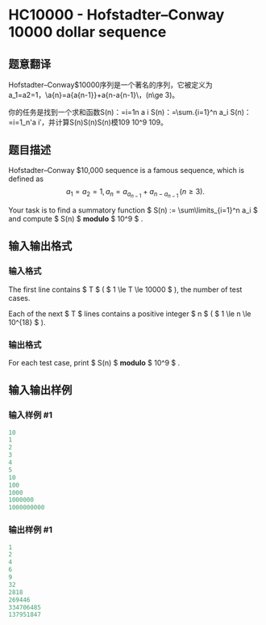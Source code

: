 # HC10000 - Hofstadter–Conway 10000 dollar sequence

## 题意翻译

Hofstadter–Conway$10000序列是一个著名的序列，它被定义为a_1=a2=1，\a{n}=a{a{n-1}}+a{n-a{n-1}\，(n\\ge 3)。

你的任务是找到一个求和函数S(n)：=i=1n a i S(n)：=\sum.{i=1}^n a_i S(n)：=i=1_n'a i′，并计算S(n)S(n)S(n)模109 10^9 109。

## 题目描述

Hofstadter–Conway $10,000 sequence is a famous sequence, which is defined as $$ a_1 = a_2 = 1,\, a_{n} = a_{a_{n-1}} + a_{n-a_{n-1}}\, (n \ge 3). $$

Your task is to find a summatory function $ S(n) := \sum\limits_{i=1}^n a_i $ and compute $ S(n) $ **modulo** $ 10^9 $ .

## 输入输出格式

### 输入格式

The first line contains $ T $ ( $ 1 \le T \le 10000 $ ), the number of test cases.

Each of the next $ T $ lines contains a positive integer $ n $ ( $ 1 \le n \le 10^{18} $ ).

### 输出格式

For each test case, print $ S(n) $ **modulo** $ 10^9 $ .

## 输入输出样例

### 输入样例 #1

```cpp
10
1
2
3
4
5
10
100
1000
1000000
1000000000
```


### 输出样例 #1

```cpp
1
2
4
6
9
32
2818
269446
334706485
137951847
```


